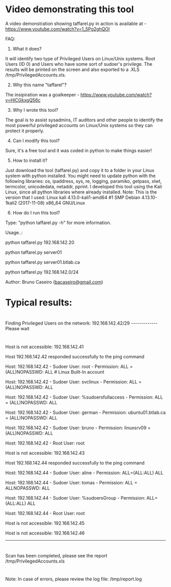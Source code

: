  
# Video demonstrating this tool
A video demonstration showing taffarel.py in action is available at - https://www.youtube.com/watch?v=1_5Pg2ghQOI



FAQ:

1) What it does?

It will identify two type of Privileged Users on Linux/Unix systems. Root Users (ID 0) and Users who have some sort of sudoer's privilege. The results will be printed on the screen and also exported to a .XLS /tmp/PrivilegedAccounts.xls.


2) Why this name "taffarel"? 

The insipiration was a goalkeeper - https://www.youtube.com/watch?v=HlCGkxgQ56c


3) Why I wrote this tool?

The goal is to assist sysadmins, IT auditors and other people to identify the most powerful privileged accounts on Linux/Unix systems so they can protect it properly.


4) Can I modify this tool?

Sure, it's a free tool and it was coded in python to make things easier!


5) How to install it?

Just download the tool (taffarel.py) and copy it to a folder in your Linux system with python installed. You might need to update python with the following libraries: os, ipaddress, sys, re, logging, paramiko, getpass, xlwt, termcolor, unicodedata, netaddr, pprint.
I developed this tool using the Kali Linux, since all python libraries where already installed.
Note: This is the version that I used: Linux kali 4.13.0-kali1-amd64 #1 SMP Debian 4.13.10-1kali2 (2017-11-08) x86_64 GNU/Linux


6) How do I run this tool?

Type: "python taffarel.py -h" for more information.

Usage..: 

python taffarel.py 192.168.142.20 

python taffarel.py server01

python taffarel.py server01.btlab.ca

python taffarel.py 192.168.142.0/24

Author: Bruno Caseiro (bacaseiro@gmail.com) 


# Typical results:

#  
Finding Privileged Users on the network: 192.168.142.42/29 -------------       Please wait     
# 
 
Host is not accessible: 192.168.142.41

Host 192.168.142.42 responded successfully to the ping command

Host: 192.168.142.42 - Sudoer User: root - Permission: ALL = (ALL)NOPASSWD: ALL  # Linux Built-In account

Host: 192.168.142.42 - Sudoer User: svclinux - Permission: ALL = (ALL)NOPASSWD: ALL  

Host: 192.168.142.42 - Sudoer User: %sudoersfullaccess - Permission: ALL = (ALL)NOPASSWD: ALL 

Host: 192.168.142.42 - Sudoer User: german - Permission: ubuntu01.btlab.ca = (ALL)NOPASSWD: ALL

Host: 192.168.142.42 - Sudoer User: bruno - Permission: linuxsrv09 = (ALL)NOPASSWD: ALL

Host: 192.168.142.42 - Root User: root

Host is not accessible: 192.168.142.43

Host 192.168.142.44 responded successfully to the ping command

Host: 192.168.142.44 - Sudoer User: aline - Permission: ALL=(ALL:ALL) ALL

Host: 192.168.142.44 - Sudoer User: tomas - Permission: ALL = ALLNOPASSWD: ALL

Host: 192.168.142.44 - Sudoer User: %sudoersGroup - Permission: ALL=(ALL:ALL) ALL

Host: 192.168.142.44 - Root User: root

Host is not accessible: 192.168.142.45

Host is not accessible: 192.168.142.46
 
----------------------------------------------------------------------------------------------------
#
Scan has been completed, please see the report /tmp/PrivilegedAccounts.xls                          
#
Note: In case of errors, please review the log file: /tmp/report.log                                

